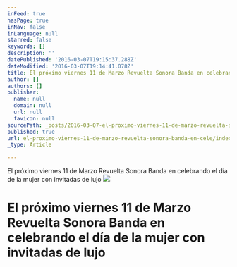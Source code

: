 ```yaml
---
inFeed: true
hasPage: true
inNav: false
inLanguage: null
starred: false
keywords: []
description: ''
datePublished: '2016-03-07T19:15:37.288Z'
dateModified: '2016-03-07T19:14:41.078Z'
title: El próximo viernes 11 de Marzo Revuelta Sonora Banda en celebrando el día de la mujer con invitadas de lujo
author: []
authors: []
publisher:
  name: null
  domain: null
  url: null
  favicon: null
sourcePath: _posts/2016-03-07-el-proximo-viernes-11-de-marzo-revuelta-sonora-banda-en-cele.md
published: true
url: el-proximo-viernes-11-de-marzo-revuelta-sonora-banda-en-cele/index.html
_type: Article

---
```

El próximo viernes 11 de Marzo Revuelta Sonora Banda en celebrando el día de la mujer con invitadas de lujo
![](https://the-grid-user-content.s3-us-west-2.amazonaws.com/0cd855b5-6355-4a63-99d4-844844c1b4eb.jpg)

# El próximo viernes 11 de Marzo Revuelta Sonora Banda en celebrando el día de la mujer con invitadas de lujo